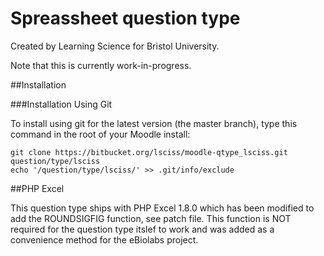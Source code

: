 # Spreassheet question type

Created by Learning Science for Bristol University.

Note that this is currently work-in-progress.


##Installation

###Installation Using Git 

To install using git for the latest version (the master branch), type this command in the
root of your Moodle install:

    git clone https://bitbucket.org/lsciss/moodle-qtype_lsciss.git question/type/lsciss
    echo '/question/type/lsciss/' >> .git/info/exclude


##PHP Excel

This question type ships with PHP Excel 1.8.0 which has been modified to add the ROUNDSIGFIG function, see patch file.  This function is NOT required for the question type itslef to work and was added as a convenience method for the eBiolabs project.